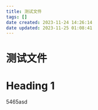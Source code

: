 ```yaml
---
title: 测试文件
tags: []
date created: 2023-11-24 14:26:14
date updated: 2023-11-25 01:08:41
---
```


# 测试文件

# Heading 1

5465asd
